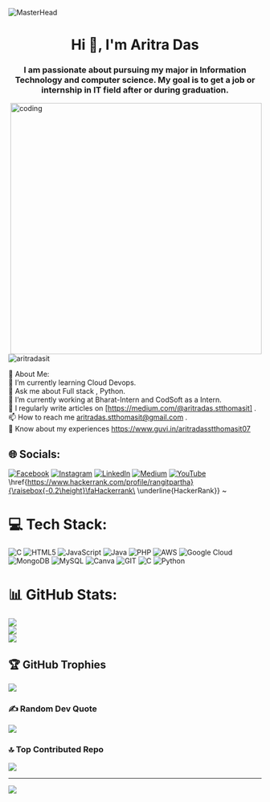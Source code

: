 ![MasterHead](https://media.licdn.com/dms/image/D4D16AQFO4X5iZa2exA/profile-displaybackgroundimage-shrink_350_1400/0/1694714743878?e=1710374400&v=beta&t=kwTqFMeXZ0Sir3OAdbdKVcGowovEiPT4WGHGtrgrJCY)

<h1 align="center">Hi 👋, I'm Aritra Das</h1>
<h3 align="center">I am passionate about pursuing my major in Information Technology and computer science. My goal is to get a job or internship in IT field after or during graduation.</h3>

<img align="right" alt="coding" width="500"  hight="400" src="https://webcoder.co.in/wp-content/uploads/2021/04/website.gif">
  
<p align="left"> <img src="https://komarev.com/ghpvc/?username=aritradasit&label=Profile%20views&color=0e75b6&style=flat" alt="aritradasit" /> </p>


💫 About Me:
<br>🌱 I’m currently learning Cloud Devops.<br>
💬 Ask me about Full stack , Python.<br>
🔭 I’m currently working at Bharat-Intern and CodSoft  as a Intern.
<br>📝 I regularly write articles on  [https://medium.com/@aritradas.stthomasit] .
<br>📫 How to reach me aritradas.stthomasit@gmail.com .
<br>📄 Know about my experiences https://www.guvi.in/aritradasstthomasit07<br>




## 🌐 Socials:
[![Facebook](https://img.shields.io/badge/Facebook-%231877F2.svg?logo=Facebook&logoColor=white)](https://www.facebook.com/addas.mahi/) [![Instagram](https://img.shields.io/badge/Instagram-%23E4405F.svg?logo=Instagram&logoColor=white)](https://instagram.com/https://www.instagram.com/aritradas2001/) [![LinkedIn](https://img.shields.io/badge/LinkedIn-%230077B5.svg?logo=linkedin&logoColor=white)](https://www.linkedin.com/in/aritra-das-02094a220/) [![Medium](https://img.shields.io/badge/Medium-12100E?logo=medium&logoColor=white)](https://medium.com/@aritradas.stthomasit) [![YouTube](https://img.shields.io/badge/YouTube-%23FF0000.svg?logo=YouTube&logoColor=white)](https://www.youtube.com/channel/UCLJ6hXe1RKZQevU7h8_ki_Q) \href{https://www.hackerrank.com/profile/rangitpartha}{\raisebox{-0.2\height}\faHackerrank\ \underline{HackerRank}} ~


# 💻 Tech Stack:
![C](https://img.shields.io/badge/c-%2300599C.svg?style=for-the-badge&logo=c&logoColor=white) ![HTML5](https://img.shields.io/badge/html5-%23E34F26.svg?style=for-the-badge&logo=html5&logoColor=white) ![JavaScript](https://img.shields.io/badge/javascript-%23323330.svg?style=for-the-badge&logo=javascript&logoColor=%23F7DF1E) ![Java](https://img.shields.io/badge/java-%23ED8B00.svg?style=for-the-badge&logo=java&logoColor=white) ![PHP](https://img.shields.io/badge/php-%23777BB4.svg?style=for-the-badge&logo=php&logoColor=white) ![AWS](https://img.shields.io/badge/AWS-%23FF9900.svg?style=for-the-badge&logo=amazon-aws&logoColor=white) ![Google Cloud](https://img.shields.io/badge/Google%20Cloud-%234285F4.svg?style=for-the-badge&logo=google-cloud&logoColor=white) ![MongoDB](https://img.shields.io/badge/MongoDB-%234ea94b.svg?style=for-the-badge&logo=mongodb&logoColor=white) ![MySQL](https://img.shields.io/badge/mysql-%2300f.svg?style=for-the-badge&logo=mysql&logoColor=white) ![Canva](https://img.shields.io/badge/Canva-%2300C4CC.svg?style=for-the-badge&logo=Canva&logoColor=white) ![GIT](https://img.shields.io/badge/Git-fc6d26?style=for-the-badge&logo=git&logoColor=white) ![C](https://img.shields.io/badge/c-%2300599C.svg?style=for-the-badge&logo=c&logoColor=white) ![Python](https://img.shields.io/badge/python-3670A0?style=for-the-badge&logo=python&logoColor=ffdd54)
# 📊 GitHub Stats:
![](https://github-readme-stats.vercel.app/api?username=AritraDasIT&theme=great-gatsby&hide_border=false&include_all_commits=false&count_private=false)<br/>
![](https://github-readme-streak-stats.herokuapp.com/?user=AritraDasIT&theme=great-gatsby&hide_border=false)<br/>
![](https://github-readme-stats.vercel.app/api/top-langs/?username=AritraDasIT&theme=great-gatsby&hide_border=false&include_all_commits=false&count_private=false&layout=compact)

## 🏆 GitHub Trophies
![](https://github-profile-trophy.vercel.app/?username=AritraDasIT&theme=monokai&no-frame=false&no-bg=false&margin-w=4)

### ✍️ Random Dev Quote
![](https://quotes-github-readme.vercel.app/api?type=horizontal&theme=radical)

### 🔝 Top Contributed Repo
![](https://github-contributor-stats.vercel.app/api?username=AritraDasIT&limit=5&theme=dark&combine_all_yearly_contributions=true)

---
[![](https://visitcount.itsvg.in/api?id=AritraDasIT&icon=0&color=0)](https://visitcount.itsvg.in)

<!-- Proudly created with GPRM ( https://gprm.itsvg.in ) -->
